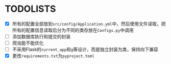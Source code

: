 # TODOLISTS

- [x] 所有的配置全部放到`src/config/Application.yml`中，然后使用文件读取，把所有的配置信息读取后分为不同的类存放在`Configs.py`中调用
- [ ] 添加数据库执行和提交的封装
- [ ] 爬虫能不能优化
- [ ] 不采用Flask的`current_app`和`g`等设计，而是独立封装为类，保持向下兼容
- [x] 更改`requirements.txt`为`pyproject.toml`
